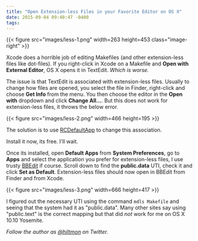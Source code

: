 ```yaml
---
title: "Open Extension-less Files in your Favorite Editor on OS X"
date: 2015-09-04 09:40:47 -0400
tags: 
---
```


{{< figure src="images/less-1.png" width=263 height=453 class="image-right" >}}

Xcode does a horrible job of editing Makefiles (and other extension-less files like dot-files). If you right-click in Xcode on a Makefile and **Open with External Editor**, OS X opens it in TextEdit. *Which is worse.*

The issue is that TextEdit is associated with extension-less files. Usually to change how files are opened, you select the file in Finder, right-click and choose **Get Info** from the menu. You then choose the editor in the **Open with** dropdown and click **Change All...**. But this does not work for extension-less files, it throws the below error.

{{< figure src="images/less-2.png" width=466 height=195 >}}

The solution is to use [RCDefaultApp](http://www.rubicode.com/Software/RCDefaultApp/) to change this association.

Install it now, its free. I'll wait.

Once its installed, open **Default Apps** from **System Preferences**, go to **Apps** and select the application you prefer for extension-less files, I use trusty [BBEdit](http://www.barebones.com/products/bbedit/) if course. Scroll down to find the **public.data** UTI, check it and click **Set as Default**. Extension-less files should now open in BBEdit from Finder and from Xcode.

{{< figure src="images/less-3.png" width=666 height=417 >}}

<span class="light">I figured out the necessary UTI using the command `mdls Makefile` and seeing that the system had it as "public.data". Many other sites say using "public.text" is the correct mapping but that did *not* work for me on OS X 10.10 Yosemite.</span>

*Follow the author as [@hiltmon](https://twitter.com/hiltmon) on Twitter.*

